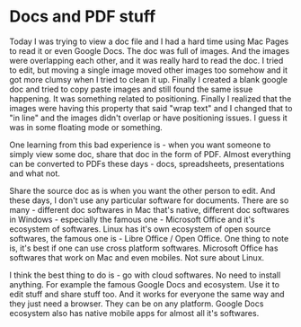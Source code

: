 # Docs and PDF stuff

Today I was trying to view a doc file and I had a hard time using Mac Pages to read it
or even Google Docs. The doc was full of images. And the images were overlapping each
other, and it was really hard to read the doc. I tried to edit, but moving a single
image moved other images too somehow and it got more clumsy when I tried to clean it up.
Finally I created a blank google doc and tried to copy paste images and still found the
same issue happening. It was something related to positioning. Finally I realized that
the images were having this property that said "wrap text" and I changed that to "in line"
and the images didn't overlap or have positioning issues. I guess it was in some floating
mode or something. 

One learning from this bad experience is - when you want someone to simply view some doc,
share that doc in the form of PDF. Almost everything can be converted to PDFs these days -
docs, spreadsheets, presentations and what not. 

Share the source doc as is when you want the other person to edit. And these days, I don't
use any particular software for documents. There are so many - different doc softwares in
Mac that's native, different doc softwares in Windows - especially the famous one - Microsoft Office and it's
ecosystem of softwares. Linux has it's own ecosystem of open source softwares, the famous one
is - Libre Office / Open Office. One thing to note is, it's best if one can use cross platform
softwares. Microsoft Office has softwares that work on Mac and even mobiles. Not sure about Linux.

I think the best thing to do is - go with cloud softwares. No need to install anything. For example
the famous Google Docs and ecosystem. Use it to edit stuff and share stuff too. And it works for everyone the same
way and they just need a browser. They can be on any platform. Google Docs ecosystem also has
native mobile apps for almost all it's softwares.

